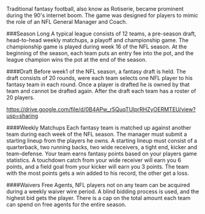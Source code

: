 
Traditional fantasy football, also know as Rotiserie, became prominent during the 90's internet boom. The game was designed for players to mimic the role of an NFL General Manager and Coach. 

###Season Long
A typical league consists of 12 teams, a pre-season draft, head-to-head weekly matchups, a playoff and championship game. The championship game is played during week 16 of the NFL season.  At the beginning of the season, each team puts an entry fee into the pot, and the league champion wins the pot at the end of the season. 

####Draft
Before week1 of the NFL season, a fantasy draft is held. The draft consists of 20 rounds, were each team selects one NFL player to his fantasy team in each round. Once a player is drafted he is owned by that team and cannot be drafted again. After the draft each team has a roster of 20 players.

https://drive.google.com/file/d/0B4APw_r5QuqTUlprRHZyOERMTEU/view?usp=sharing

####Weekly Matchups
Each fantasy team is matched up against another team during each week of the NFL season. The manager must submit a starting lineup from the players he owns. A starting lineup must consist of a quarterback, two running backs, two wide receivers, a tight end, kicker and team-defense. Your team earns fantasy points based on your players game statistics. A touchdown catch from your wide receiver will earn you 6 points, and a field goal from your kicker will earn you 3 points. The team with the most points gets a win added to his record, the other get a loss. 


####Waivers
Free Agents, NFL players not on any team can be acquired during a weekly waiver wire period. A blind bidding process is used, and the highest bid gets the player. There is a cap on the total amount each team can spend on free agents for the entire season. 


